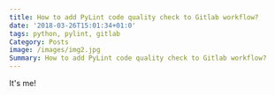 ```yaml
---
title: How to add PyLint code quality check to Gitlab workflow?
date: '2018-03-26T15:01:34+01:0'
tags: python, pylint, gitlab
Category: Posts
image: /images/img2.jpg
Summary: How to add PyLint code quality check to Gitlab workflow?
---
```


It's me!